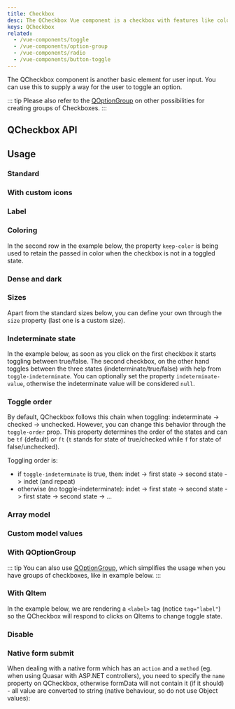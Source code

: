 ```yaml
---
title: Checkbox
desc: The QCheckbox Vue component is a checkbox with features like coloring, ripple and indeterminate state.
keys: QCheckbox
related:
  - /vue-components/toggle
  - /vue-components/option-group
  - /vue-components/radio
  - /vue-components/button-toggle
---
```


The QCheckbox component is another basic element for user input. You can use this to supply a way for the user to toggle an option.

::: tip
Please also refer to the [QOptionGroup](/vue-components/option-group) on other possibilities for creating groups of Checkboxes.
:::


## QCheckbox API

<doc-api file="QCheckbox" />

## Usage

### Standard

<doc-example title="Standard" file="QCheckbox/Standard" />

### With custom icons <q-badge align="top" color="brand-primary" label="v2.5+" />

<doc-example title="With icons" file="QCheckbox/WithIcons" />

### Label

<doc-example title="Label" file="QCheckbox/Label" />

### Coloring

In the second row in the example below, the property `keep-color` is being used to retain the passed in color when the checkbox is not in a toggled state.

<doc-example title="Coloring" file="QCheckbox/Coloring" />

### Dense and dark

<doc-example title="Dense" file="QCheckbox/Dense" />

<doc-example title="On a dark background" file="QCheckbox/OnDarkBackground" dark />

### Sizes

Apart from the standard sizes below, you can define your own through the `size` property (last one is a custom size).

<doc-example title="Standard sizes" file="QCheckbox/StandardSizes" />

### Indeterminate state

In the example below, as soon as you click on the first checkbox it starts toggling between true/false. The second checkbox, on the other hand toggles between the three states (indeterminate/true/false) with help from `toggle-indeterminate`. You can optionally set the property `indeterminate-value`, otherwise the indeterminate value will be considered `null`.

<doc-example title="Indeterminate state" file="QCheckbox/IndeterminateState" />

### Toggle order

By default, QCheckbox follows this chain when toggling: indeterminate -> checked -> unchecked. However, you can change this behavior through the `toggle-order` prop. This property determines the order of the states and can be `tf` (default) or `ft` (`t` stands for state of true/checked while `f` for state of false/unchecked).

Toggling order is:

* if `toggle-indeterminate` is true, then: indet -> first state -> second state -> indet (and repeat)
* otherwise (no toggle-indeterminate): indet -> first state -> second state -> first state -> second state -> ...

<doc-example title="Toggle order" file="QCheckbox/ToggleOrder" />

### Array model

<doc-example title="Array as model" file="QCheckbox/ArrayAsModel" />

### Custom model values

<doc-example title="Custom model values" file="QCheckbox/CustomModel" />

### With QOptionGroup

::: tip
You can also use [QOptionGroup](/vue-components/option-group), which simplifies the usage when you have groups of checkboxes, like in example below.
:::

<doc-example title="Usage with QOptionGroup" file="QCheckbox/OptionGroup" />

### With QItem

In the example below, we are rendering a `<label>` tag (notice `tag="label"`) so the QCheckbox will respond to clicks on QItems to change toggle state.

<doc-example title="With QItem" file="QCheckbox/InaList" />

### Disable

<doc-example title="Disable" file="QCheckbox/Disable" />

### Native form submit

When dealing with a native form which has an `action` and a `method` (eg. when using Quasar with ASP.NET controllers), you need to specify the `name` property on QCheckbox, otherwise formData will not contain it (if it should) - all value are converted to string (native behaviour, so do not use Object values):

<doc-example title="Native form" file="QCheckbox/NativeForm" />
